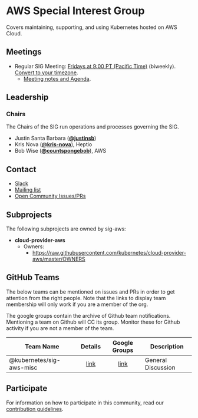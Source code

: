 <!---
This is an autogenerated file!

Please do not edit this file directly, but instead make changes to the
sigs.yaml file in the project root.

To understand how this file is generated, see https://git.k8s.io/community/generator/README.md
-->
# AWS Special Interest Group

Covers maintaining, supporting, and using Kubernetes hosted on AWS Cloud.

## Meetings
* Regular SIG Meeting: [Fridays at 9:00 PT (Pacific Time)](https://zoom.us/my/k8ssigaws) (biweekly). [Convert to your timezone](http://www.thetimezoneconverter.com/?t=9:00&tz=PT%20%28Pacific%20Time%29).
  * [Meeting notes and Agenda](https://docs.google.com/document/d/1-i0xQidlXnFEP9fXHWkBxqySkXwJnrGJP9OGyP2_P14/edit).

## Leadership

### Chairs
The Chairs of the SIG run operations and processes governing the SIG.

* Justin Santa Barbara (**[@justinsb](https://github.com/justinsb)**)
* Kris Nova (**[@kris-nova](https://github.com/kris-nova)**), Heptio
* Bob Wise (**[@countspongebob](https://github.com/countspongebob)**), AWS

## Contact
* [Slack](https://kubernetes.slack.com/messages/sig-aws)
* [Mailing list](https://groups.google.com/forum/#!forum/kubernetes-sig-aws)
* [Open Community Issues/PRs](https://github.com/kubernetes/community/labels/sig%2Faws)

## Subprojects

The following subprojects are owned by sig-aws:
- **cloud-provider-aws**
  - Owners:
    - https://raw.githubusercontent.com/kubernetes/cloud-provider-aws/master/OWNERS

## GitHub Teams

The below teams can be mentioned on issues and PRs in order to get attention from the right people.
Note that the links to display team membership will only work if you are a member of the org.

The google groups contain the archive of Github team notifications.
Mentioning a team on Github will CC its group.
Monitor these for Github activity if you are not a member of the team.

| Team Name | Details | Google Groups | Description |
| --------- |:-------:|:-------------:|  ----------- |
| @kubernetes/sig-aws-misc | [link](https://github.com/orgs/kubernetes/teams/sig-aws-misc) | [link](https://groups.google.com/forum/#!forum/kubernetes-sig-aws-misc) | General Discussion |

<!-- BEGIN CUSTOM CONTENT -->
## Participate
For information on how to participate in this community, read our [contribution guidelines](CONTRIBUTING.md).
<!-- END CUSTOM CONTENT -->
